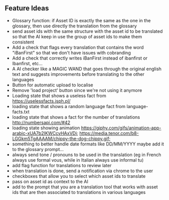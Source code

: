 ## Feature Ideas

- Glossary function: if Asset ID is exactly the same as the one in the glossary, then use directly the translation from the glossary
- send asset ids with the same structure with the asset id to be translated so that the AI keep in use the group of asset ids to make them consistent
- Add a check that flags every translation that contains the word "iBanFirst" so that we don't have issues with cobranding
- Add a check that correctly writes iBanFirst instead of ibanfirst or Ibanfirst, etc...
- A AI checker like a MAGIC WAND that goes through the original english text and suggests improvements before translating to the other languages
- Button for automatic upload to localise
- Remove 'load project' button since we're not using it anymore
- Loading state that shows a useless fact from https://uselessfacts.jsph.pl/
- loading state that shows a random language fact from language-facts.txt
- loading state that shows a fact for the number of translations http://numbersapi.com/#42
- loading state showing animation https://giphy.com/gifs/animation-app-arabic-xUA7b2IKWCcvHAxVDi; https://media.tenor.com/b8-LGGkm5TgAAAAM/chippy-the-dog-chippy.gif; 
- something to better handle date formats like DD/MM/YYYY maybe add it to the glossary prompt...
- always send tone / pronouns to be used in the translation (eg in French always use formal vous, while in Italian always use informal tu)
- add flag function for translations to review later
- when translation is done, send a notification via chrome to the user
- checkboxes that allow you to select which asset ids to translate
- pass on asset id as context to the AI
- add to the prompt that you are a translation tool that works with asset ids that are then associated to translations in various languages
